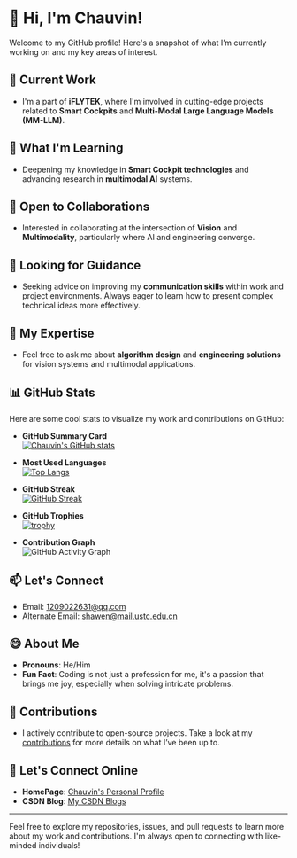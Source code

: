 # 👋 Hi, I'm Chauvin!

Welcome to my GitHub profile! Here's a snapshot of what I’m currently working on and my key areas of interest.

## 🔭 Current Work

- I'm a part of **iFLYTEK**, where I'm involved in cutting-edge projects related to **Smart Cockpits** and **Multi-Modal Large Language Models (MM-LLM)**.  

## 🌱 What I'm Learning

- Deepening my knowledge in **Smart Cockpit technologies** and advancing research in **multimodal AI** systems.
  
## 👯 Open to Collaborations

- Interested in collaborating at the intersection of **Vision** and **Multimodality**, particularly where AI and engineering converge.

## 🤔 Looking for Guidance

- Seeking advice on improving my **communication skills** within work and project environments. Always eager to learn how to present complex technical ideas more effectively.

## 💬 My Expertise

- Feel free to ask me about **algorithm design** and **engineering solutions** for vision systems and multimodal applications.

## 📊 GitHub Stats

Here are some cool stats to visualize my work and contributions on GitHub:

- **GitHub Summary Card**  
  [![Chauvin's GitHub stats](https://github-readme-stats.vercel.app/api?username=wocantudou&show_icons=true&theme=tokyonight)](https://github.com/wocantudou/github-readme-stats)

- **Most Used Languages**  
  [![Top Langs](https://github-readme-stats.vercel.app/api/top-langs/?username=wocantudou&layout=compact&theme=tokyonight)](https://github.com/wocantudou/github-readme-stats)

- **GitHub Streak**  
  [![GitHub Streak](https://github-readme-streak-stats.herokuapp.com/?user=wocantudou&theme=tokyonight)](https://git.io/streak-stats)

- **GitHub Trophies**  
  [![trophy](https://github-profile-trophy.vercel.app/?username=wocantudou&theme=onedark)](https://github.com/ryo-ma/github-profile-trophy)

- **Contribution Graph**  
  ![GitHub Activity Graph](https://github-readme-activity-graph.cyclic.app/graph?username=wocantudou&theme=react-dark&bg_color=20232a&hide_border=true)

## 📫 Let's Connect

- Email: [1209022631@qq.com](mailto:1209022631@qq.com)  
- Alternate Email: [shawen@mail.ustc.edu.cn](mailto:shawen@mail.ustc.edu.cn)

## 😄 About Me

- **Pronouns**: He/Him  
- **Fun Fact**: Coding is not just a profession for me, it's a passion that brings me joy, especially when solving intricate problems.

## 📝 Contributions

- I actively contribute to open-source projects. Take a look at my [contributions](https://github.com/wocantudou?tab=contributions) for more details on what I’ve been up to.

## 🔗 Let's Connect Online

- **HomePage**: [Chauvin's Personal Profile](https://wocantudou.github.io/)  
- **CSDN Blog**: [My CSDN Blogs](https://blog.csdn.net/mieshizhishou)

---

Feel free to explore my repositories, issues, and pull requests to learn more about my work and contributions. I'm always open to connecting with like-minded individuals!
